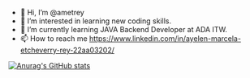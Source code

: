 - 👋 Hi, I’m @ametrey
- 👀 I’m interested in learning new coding skills.
- 🌱 I’m currently learning JAVA Backend Developer at ADA ITW.
- 📫 How to reach me https://www.linkedin.com/in/ayelen-marcela-etcheverry-rey-22aa03202/

<!---
ametrey/ametrey is a ✨ special ✨ repository because its `README.md` (this file) appears on your GitHub profile.
You can click the Preview link to take a look at your changes.
--->

[![Anurag's GitHub stats](https://github-readme-stats.vercel.app/api?username=ametrey)](https://github.com/anuraghazra/github-readme-stats)

